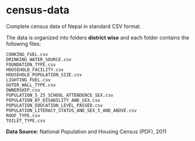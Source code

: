 # census-data

Complete census data of Nepal in standard CSV format.

The data is organized into folders **district wise** and each folder contains the following files:

```shell
COOKING_FUEL.csv
DRINKING_WATER_SOURCE.csv
FOUNDATION_TYPE.csv
HOUSEHOLD_FACILITY.csv
HOUSEHOLD_POPULATION_SIZE.csv
LIGHTING_FUEL.csv
OUTER_WALL_TYPE.csv
OWNERSHIP.csv
POPULATION_5_25_SCHOOL_ATTENDENCE_SEX.csv
POPULATION_BY_DISABILITY_AND_SEX.csv
POPULATION_EDUCATION_LEVEL_PASSED.csv
POPULATION_LITERACY_STATUS_AND_SEX_5_AND_ABOVE.csv
ROOF_TYPE.csv
TOILET_TYPE.csv
```

**Data Source:**
National Population and Housing Census (PDF), 2011
